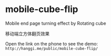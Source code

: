 mobile-cube-flip
================

Mobile end page turning effect by Rotating cube

移动端立方体翻页效果

Open the link on the phone to see the demo: `http://hanggi.me/public/mobile-cube-flip/`
